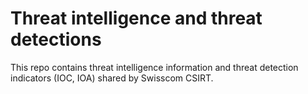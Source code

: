# Threat intelligence and threat detections

This repo contains threat intelligence information and threat detection indicators (IOC, IOA) shared by Swisscom CSIRT.
